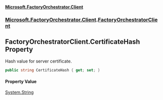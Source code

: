 #### [Microsoft.FactoryOrchestrator.Client](./Microsoft-FactoryOrchestrator-Client.md 'Microsoft.FactoryOrchestrator.Client')
### [Microsoft.FactoryOrchestrator.Client](./Microsoft-FactoryOrchestrator-Client.md 'Microsoft.FactoryOrchestrator.Client').[FactoryOrchestratorClient](./Microsoft-FactoryOrchestrator-Client-FactoryOrchestratorClient.md 'Microsoft.FactoryOrchestrator.Client.FactoryOrchestratorClient')
## FactoryOrchestratorClient.CertificateHash Property
Hash value for server certificate.  
```csharp
public string CertificateHash { get; set; }
```
#### Property Value
[System.String](https://docs.microsoft.com/en-us/dotnet/api/System.String 'System.String')  
